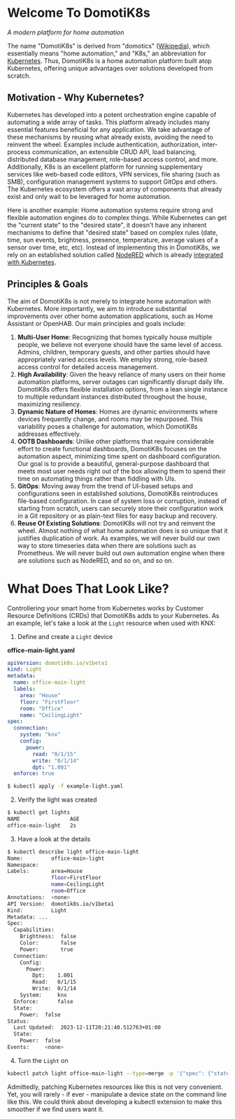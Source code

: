 # Welcome To DomotiK8s
_A modern platform for home automation_

The name "DomotiK8s" is derived from "domotics" ([Wikipedia](https://en.m.wiktionary.org/wiki/domotics)), which essentially means "home automation," and "K8s," an abbreviation for [Kubernetes](https://kubernetes.io). Thus, DomotiK8s is a home automation platform built atop Kubernetes, offering unique advantages over solutions developed from scratch.

## Motivation - Why Kubernetes?
Kubernetes has developed into a potent orchestration engine capable of automating a wide array of tasks. This platform already includes many essential features beneficial for any application. We take advantage of these mechanisms by reusing what already exists, avoiding the need to reinvent the wheel. Examples include authentication, authorization, inter-process communication, an extensible CRUD API, load balancing, distributed database management, role-based access control, and more. Additionally, K8s is an excellent platform for running supplementary services like web-based code editors, VPN services, file sharing (such as SMB), configuration management systems to support GitOps and others. The Kubernetes ecosystem offers a vast array of components that already exist and only wait to be leveraged for home automation.

Here is another example: Home automation systems require strong and flexible automation engines do to complex things. While Kubernetes can get the "current state" to the "desired state", it doesn't have any inherent mechanisms to define that "desired state" based on complex rules (date, time, sun events, brightness, presence, temperature, average values of a sensor over time, etc, etc). Instead of implementing this in DomotiK8s, we rely on an established solution called [NodeRED](https://nodered.org/) which is already [integrated with Kubernetes](https://flows.nodered.org/node/node-red-contrib-kubernetes-client-ubos).


## Principles & Goals
The aim of DomotiK8s is not merely to integrate home automation with Kubernetes. More importantly, we aim to introduce substantial improvements over other home automation applications, such as Home Assistant or OpenHAB. Our main principles and goals include:

1. **Multi-User Home**: Recognizing that homes typically house multiple people, we believe not everyone should have the same level of access. Admins, children, temporary guests, and other parties should have appropriately varied access levels. We employ strong, role-based access control for detailed access management.
2. **High Availability**: Given the heavy reliance of many users on their home automation platforms, server outages can significantly disrupt daily life. DomotiK8s offers flexible installation options, from a lean single instance to multiple redundant instances distributed throughout the house, maximizing resiliency.
3. **Dynamic Nature of Homes**: Homes are dynamic environments where devices frequently change, and rooms may be repurposed. This variability poses a challenge for automation, which DomotiK8s addresses effectively.
4. **OOTB Dashboards**: Unlike other platforms that require considerable effort to create functional dashboards, DomotiK8s focuses on the automation aspect, minimizing time spent on dashboard configuration. Our goal is to provide a beautiful, general-purpose dashboard that meets most user needs right out of the box allowing them to spend their time on automating things rather than fiddling with UIs.
5. **GitOps**: Moving away from the trend of UI-based setups and configurations seen in established solutions, DomotiK8s reintroduces file-based configuration. In case of system loss or corruption, instead of starting from scratch, users can securely store their configuration work in a Git repository or as plain-text files for easy backup and recovery.
6. **Reuse Of Existing Solutions**: DomotiK8s will not try and reinvent the wheel. Almost nothing of what home automation does is so unique that it justifies duplication of work. As examples, we will never build our own way to store timeseries data when there are solutions such as Prometheus. We will never build out own automation engine when there are solutions such as NodeRED, and so on, and so on.

# What Does That Look Like?

Controllering your smart home from Kubernetes works by Customer Resource Definitions (CRDs) that DomotiK8s adds to your Kubernetes. As an example, let's take a look at the `Light` resource when used with KNX:

1. Define and create a `Light` device
   
**office-main-light.yaml**
```yaml
apiVersion: domotik8s.io/v1beta1
kind: Light
metadata:
  name: office-main-light
  labels:
    area: "House"
    floor: "FirstFloor"
    room: "Office"
    name: "CeilingLight"
spec:
  connection:
    system: "knx"
    config:
      power:
        read: "0/1/15"
        write: "0/1/14"
        dpt: "1.001"
  enforce: true
```
```bash
$ kubectl apply -f example-light.yaml
```

2. Verify the light was created
```bash
$ kubectl get lights
NAME                AGE
office-main-light   2s
```

3. Have a look at the details
```bash
$ kubectl describe light office-main-light
Name:         office-main-light
Namespace:
Labels:       area=House
              floor=FirstFloor
              name=CeilingLight
              room=Office
Annotations:  <none>
API Version:  domotik8s.io/v1beta1
Kind:         Light
Metadata: ...
Spec:
  Capabilities:
    Brightness:  false
    Color:       false
    Power:       true
  Connection:
    Config:
      Power:
        Dpt:    1.001
        Read:   0/1/15
        Write:  0/1/14
    System:     knx
  Enforce:      false
  State:
    Power:  false
Status:
  Last Updated:  2023-12-11T20:21:40.512763+01:00
  State:
    Power:  false
Events:     <none>
```

4. Turn the `Light` on
```bash
kubectl patch light office-main-light --type=merge -p '{"spec": {"state": {"power": true}}}'
```
Admittedly, patching Kubernetes resources like this is not very convenient. Yet, you will rarely - if ever - manipulate a device state on the command line like this. We could think about developing a kubectl extension to make this smoother if we find users want it.
